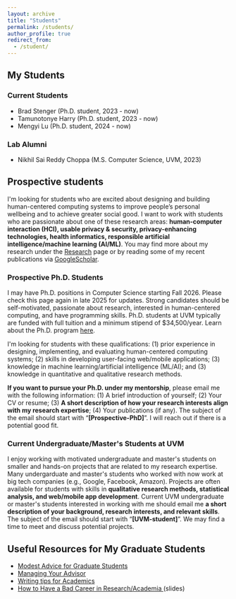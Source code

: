 ```yaml
---
layout: archive
title: "Students"
permalink: /students/
author_profile: true
redirect_from:
  - /student/
---
```

## My Students
### Current Students
- Brad Stenger (Ph.D. student, 2023 - now)
- Tamunotonye Harry (Ph.D. student, 2023 - now)
- Mengyi Lu (Ph.D. student, 2024 - now)
  
### Lab Alumni
- Nikhil Sai Reddy Choppa (M.S. Computer Science, UVM,  2023)

## Prospective students

I'm looking for students who are excited about designing and building human-centered computing systems to improve people’s personal wellbeing and to achieve greater social good. I want to work with students who are passionate about one of these research areas: **human-computer interaction (HCI), usable privacy & security, privacy-enhancing technologies, health informatics, responsible artificial intelligence/machine learning (AI/ML)**. You may find more about my research under the [Research](/research) page or by reading some of my recent publications via <a href="https://scholar.google.com/citations?hl=en&user=XjkbPSwAAAAJ&view_op=list_works&sortby=pubdate" target="_blank"> GoogleScholar</a>.

### Prospective Ph.D. Students

I may have Ph.D. positions in Computer Science starting Fall 2026. Please check this page again in late 2025 for updates. Strong candidates should be self-motivated, passionate about research, interested in human-centered computing, and have programming skills. Ph.D. students at UVM typically are funded with full tuition and a minimum stipend of $34,500/year. Learn about the Ph.D. program <a href="https://www.uvm.edu/cems/cs/program/phd-computer-science" target="_blank">here</a>.

I'm looking for students with these qualifications: (1) prior experience in designing, implementing, and evaluating human-centered computing systems; (2) skills in developing user-facing web/mobile applications; (3) knowledge in machine learning/artificial intelligence (ML/AI); and (3) knowledge in quantitative and qualitative research methods.
 
**If you want to pursue your Ph.D. under my mentorship**, please email me with the following information: (1) A brief introduction of yourself; (2) Your CV or resume; (3) **A short description of how your research interests align with my research expertise**; (4) Your publications (if any). The subject of the email should start with “**[Prospective-PhD]**”. I will reach out if there is a potential good fit.

### Current Undergraduate/Master's Students at UVM

I enjoy working with motivated undergraduate and master's students on smaller and hands-on projects that are related to my research expertise. Many undergarduate and master's students who worked with now work at big tech companies (e.g., Google, Facebook, Amazon). Projects are often available for students with skills in **qualitative research methods, statistical analysis, and web/mobile app development**. Current UVM undergraduate or master's students interested in working with me should email me **a short description of your background, research interests, and relevant skills**. The subject of the email should start with “**[UVM-student]**”. We may find a time to meet and discuss potential projects.

## Useful Resources for My Graduate Students
- <a href="https://stearnslab.yale.edu/modest-advice" target="_blank"> Modest Advice for Graduate Students</a>
- <a href="https://greatresearch.org/2013/08/14/managing-your-advisor/" target="_blank"> Managing Your Advisor </a>
- <a href="https://greatresearch.org/2013/10/11/storytelling-101-writing-tips-for-academics" target="_blank"> Writing tips for Academics </a>
- <a href="https://drive.google.com/file/d/0Bzis5MXW83vCdUdXYnFIVDVOSkE/view?resourcekey=0-z3gPdGk4ptNuguAM8e8liQ" target="_blank"> How to Have a Bad Career in Research/Academia </a> (slides)

